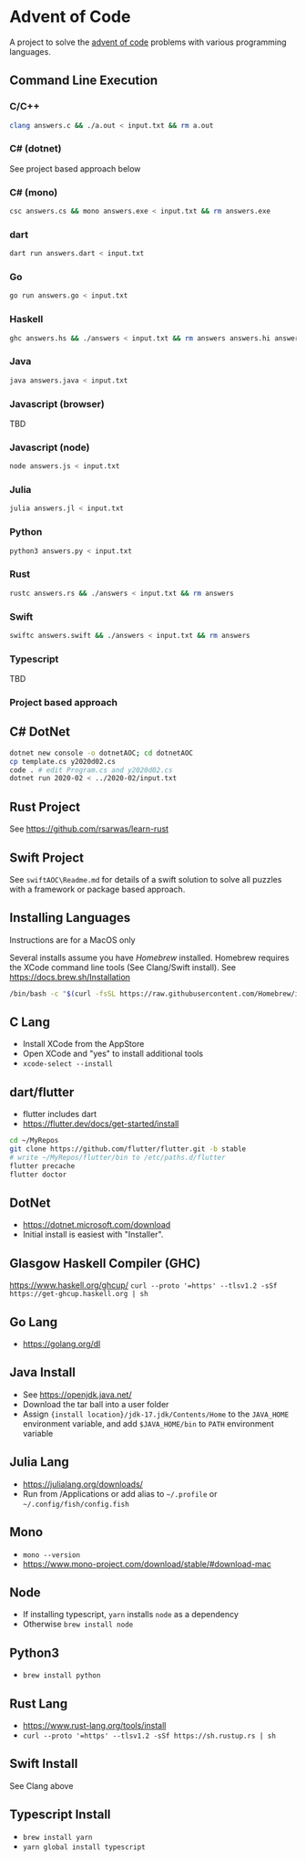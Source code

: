 # Advent of Code

A project to solve the
[advent of code](https://adventofcode.com)
problems with various programming languages.

## Command Line Execution

### C/C++

```sh
clang answers.c && ./a.out < input.txt && rm a.out
```

### C# (dotnet)

See project based approach below

### C# (mono)

```sh
csc answers.cs && mono answers.exe < input.txt && rm answers.exe
```

### dart

```sh
dart run answers.dart < input.txt
```

### Go

```sh
go run answers.go < input.txt
```

### Haskell

```sh
ghc answers.hs && ./answers < input.txt && rm answers answers.hi answers.o
```

### Java

```sh
java answers.java < input.txt
```

### Javascript (browser)

TBD

### Javascript (node)

```sh
node answers.js < input.txt
```

### Julia

```sh
julia answers.jl < input.txt
```

### Python

```sh
python3 answers.py < input.txt
```

### Rust

```sh
rustc answers.rs && ./answers < input.txt && rm answers
```

### Swift

```sh
swiftc answers.swift && ./answers < input.txt && rm answers
```

### Typescript

TBD

### Project based approach

## C# DotNet

```sh
dotnet new console -o dotnetAOC; cd dotnetAOC
cp template.cs y2020d02.cs
code . # edit Program.cs and y2020d02.cs
dotnet run 2020-02 < ../2020-02/input.txt
```

## Rust Project

See <https://github.com/rsarwas/learn-rust>

## Swift Project

See `swiftAOC\Readme.md` for details of a swift solution to solve all puzzles
with a framework or package based approach.

## Installing Languages

Instructions are for a MacOS only

Several installs assume you have _Homebrew_ installed.
Homebrew requires the XCode command line tools (See Clang/Swift install).
See <https://docs.brew.sh/Installation>

```sh
/bin/bash -c "$(curl -fsSL https://raw.githubusercontent.com/Homebrew/install/HEAD/install.sh)"
```

## C Lang

* Install XCode from the AppStore
* Open XCode and "yes" to install additional tools
* `xcode-select --install`

## dart/flutter

* flutter includes dart
* <https://flutter.dev/docs/get-started/install>
  
```sh
cd ~/MyRepos
git clone https://github.com/flutter/flutter.git -b stable
# write ~/MyRepos/flutter/bin to /etc/paths.d/flutter
flutter precache
flutter doctor
```

## DotNet

* <https://dotnet.microsoft.com/download>
* Initial install is easiest with "Installer".

## Glasgow Haskell Compiler (GHC)

<https://www.haskell.org/ghcup/>
`curl --proto '=https' --tlsv1.2 -sSf https://get-ghcup.haskell.org | sh`

## Go Lang

* <https://golang.org/dl>

## Java Install

* See <https://openjdk.java.net/>
* Download the tar ball into a user folder
* Assign `{install location}/jdk-17.jdk/Contents/Home` to the `JAVA_HOME`
  environment variable, and add `$JAVA_HOME/bin` to `PATH` environment variable

## Julia Lang

* <https://julialang.org/downloads/>
* Run from /Applications or add alias to `~/.profile` or `~/.config/fish/config.fish`

## Mono

* `mono --version`
* <https://www.mono-project.com/download/stable/#download-mac>

## Node

* If installing typescript, `yarn` installs `node` as a dependency
* Otherwise `brew install node`

## Python3

* `brew install python`

## Rust Lang

* <https://www.rust-lang.org/tools/install>
* `curl --proto '=https' --tlsv1.2 -sSf https://sh.rustup.rs | sh`

## Swift Install

See Clang above

## Typescript Install

* `brew install yarn`
* `yarn global install typescript`
